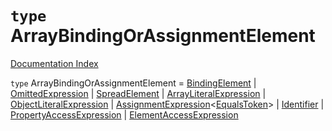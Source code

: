 # `type` ArrayBindingOrAssignmentElement

[Documentation Index](../README.md)

`type` ArrayBindingOrAssignmentElement = [BindingElement](../private.interface.BindingElement/README.md) | [OmittedExpression](../private.interface.OmittedExpression/README.md) | [SpreadElement](../private.interface.SpreadElement/README.md) | [ArrayLiteralExpression](../private.interface.ArrayLiteralExpression/README.md) | [ObjectLiteralExpression](../private.interface.ObjectLiteralExpression/README.md) | [AssignmentExpression](../private.interface.AssignmentExpression/README.md)\<[EqualsToken](../private.type.EqualsToken/README.md)> | [Identifier](../private.interface.Identifier/README.md) | [PropertyAccessExpression](../private.interface.PropertyAccessExpression/README.md) | [ElementAccessExpression](../private.interface.ElementAccessExpression/README.md)